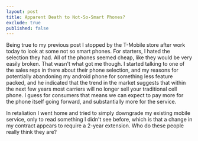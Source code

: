 ```yaml
---
layout: post
title: Apparent Death to Not-So-Smart Phones?
exclude: true
published: false
---
```


Being true to my previous post I stopped by the T-Mobile store after work today to look at some not so smart phones. For starters, I hated the selection they had. All of the phones seemed cheap, like they would be very easily broken. That wasn't what got me though. I started talking to one of the sales reps in there about their phone selection, and my reasons for potentially abandoning my android phone for something less feature packed, and he indicated that the trend in the market suggests that within the next few years most carriers will no longer sell your traditional cell phone. I guess for consumers that means we can expect to pay more for the phone itself going forward, and substantially more for the service.

In retaliation I went home and tried to simply downgrade my existing mobile service, only to read something I didn't see before, which is that a change in my contract appears to require a 2-year extension. Who do these people really think they are?